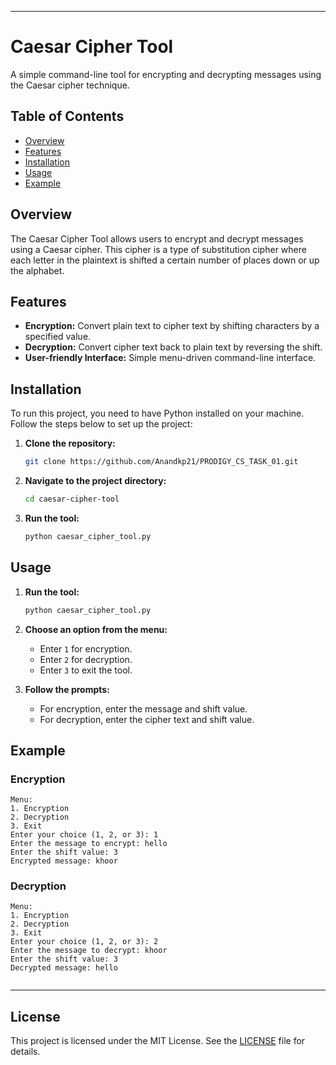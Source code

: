 
---
# Caesar Cipher Tool

A simple command-line tool for encrypting and decrypting messages using the Caesar cipher technique.

## Table of Contents
- [Overview](#overview)
- [Features](#features)
- [Installation](#installation)
- [Usage](#usage)
- [Example](#example)

## Overview

The Caesar Cipher Tool allows users to encrypt and decrypt messages using a Caesar cipher. This cipher is a type of substitution cipher where each letter in the plaintext is shifted a certain number of places down or up the alphabet.

## Features

- **Encryption:** Convert plain text to cipher text by shifting characters by a specified value.
- **Decryption:** Convert cipher text back to plain text by reversing the shift.
- **User-friendly Interface:** Simple menu-driven command-line interface.

## Installation

To run this project, you need to have Python installed on your machine. Follow the steps below to set up the project:

1. **Clone the repository:**
   ```sh
   git clone https://github.com/Anandkp21/PRODIGY_CS_TASK_01.git
   ```
   
2. **Navigate to the project directory:**
   ```sh
   cd caesar-cipher-tool
   ```
   
3. **Run the tool:**
   ```sh
   python caesar_cipher_tool.py
   ```

## Usage

1. **Run the tool:**
   ```sh
   python caesar_cipher_tool.py
   ```

2. **Choose an option from the menu:**
   - Enter `1` for encryption.
   - Enter `2` for decryption.
   - Enter `3` to exit the tool.

3. **Follow the prompts:**
   - For encryption, enter the message and shift value.
   - For decryption, enter the cipher text and shift value.

## Example

### Encryption
```
Menu:
1. Encryption
2. Decryption
3. Exit
Enter your choice (1, 2, or 3): 1
Enter the message to encrypt: hello
Enter the shift value: 3
Encrypted message: khoor
```

### Decryption
```
Menu:
1. Encryption
2. Decryption
3. Exit
Enter your choice (1, 2, or 3): 2
Enter the message to decrypt: khoor
Enter the shift value: 3
Decrypted message: hello


```
---
## License

This project is licensed under the MIT License. See the [LICENSE](LICENSE) file for details.




